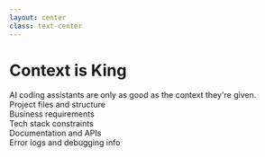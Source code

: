 ```yaml
---
layout: center
class: text-center
---
```


# Context is King

<div class="text-xl max-w-2xl mx-auto mb-8">
AI coding assistants are only as good as the context they're given.
</div>

<div class="grid grid-cols-3 gap-4 mb-4">
  <div class="bg-gradient-to-r from-blue-500/20 to-indigo-400/20 p-5 rounded-lg shadow-md backdrop-blur-sm">
    <carbon:document class="text-3xl mb-2 text-blue-500" />
    <div class="text-sm">Project files and structure</div>
  </div>
  <div class="bg-gradient-to-r from-purple-500/20 to-violet-400/20 p-5 rounded-lg shadow-md backdrop-blur-sm">
    <carbon:user-profile class="text-3xl mb-2 text-blue-500" />
    <div class="text-sm">Business requirements</div>
  </div>
  <div class="bg-gradient-to-r from-green-500/20 to-teal-400/20 p-5 rounded-lg shadow-md backdrop-blur-sm">
    <carbon:code class="text-3xl mb-2 text-blue-500" />
    <div class="text-sm">Tech stack constraints</div>
  </div>
</div>

<div class="grid grid-cols-2 gap-4">
  <div class="bg-gradient-to-r from-amber-500/20 to-orange-400/20 p-5 rounded-lg shadow-md backdrop-blur-sm">
    <carbon:book class="text-3xl mb-2 text-blue-500" />
    <div class="text-sm">Documentation and APIs</div>
  </div>
  <div class="bg-gradient-to-r from-red-500/20 to-rose-400/20 p-5 rounded-lg shadow-md backdrop-blur-sm">
    <carbon:warning-alt class="text-3xl mb-2 text-blue-500" />
    <div class="text-sm">Error logs and debugging info</div>
  </div>
</div> 